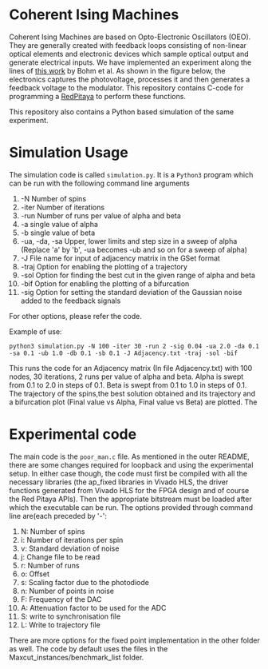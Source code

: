 # Coherent Ising Machines
Coherent Ising Machines are based on Opto-Electronic Oscillators (OEO). They are generally created with feedback loops consisting of non-linear optical elements and electronic devices which sample optical output and generate electrical inputs. 
We have implemented an experiment along the lines of [this work](https://www.nature.com/articles/s41467-019-11484-3) by Bohm et al. As shown in the figure below, the electronics captures
the photovoltage, processes it and then generates a feedback voltage to the modulator. This repository contains C-code for programming a [RedPitaya](https://www.redpitaya.com/) to perform these functions.

This repository also contains a Python based simulation of the same experiment.

# Simulation Usage
The simulation code is called `simulation.py`. It is a `Python3` program which can be run with the following command line arguments
1. -N Number of spins 
2. -iter Number of iterations
3. -run Number of runs per value of alpha and beta
4. -a single value of alpha
5. -b single value of beta
6. -ua, -da, -sa Upper, lower limits and step size in a sweep of alpha (Replace 'a' by 'b', -ua becomes -ub and so on for a sweep of alpha)
7. -J File name for input of adjacency matrix in the GSet format
8. -traj Option for enabling the plotting of a trajectory
9. -sol Option for finding the best cut in the given range of alpha and beta
10. -bif Option for enabling the plotting of a bifurcation
11. -sig Option for setting the standard deviation of the Gaussian noise added to the feedback signals

For other options, please refer the code.

Example of use:
```
python3 simulation.py -N 100 -iter 30 -run 2 -sig 0.04 -ua 2.0 -da 0.1 -sa 0.1 -ub 1.0 -db 0.1 -sb 0.1 -J Adjacency.txt -traj -sol -bif 

```
This runs the code for an Adjacency matrix (In file Adjacency.txt) with 100 nodes, 30 iterations, 2 runs per value of alpha and beta. Alpha is swept from 0.1 to 2.0 in steps of 0.1. Beta is swept from 0.1 to 1.0 in steps of 0.1. The trajectory of the spins,the best solution obtained and its trajectory and a bifurcation plot (Final value vs Alpha, Final value vs Beta) are plotted. The 

# Experimental code
The main code is the `poor_man.c` file. As mentioned in the outer README, there are some changes required for loopback and using the experimental setup. In either case though, the code must first be compiled with all the necessary libraries (the ap_fixed libraries in Vivado HLS, the driver functions generated from Vivado HLS for the FPGA design and of course the Red Pitaya APIs). Then the appropriate bitstream must be loaded after which the executable can be run. The options provided through command line are(each preceded by '-':

1. N: Number of spins
2. i: Number of iterations per spin
3. v: Standard deviation of noise
4. j: Change file to be read
5. r: Number of runs
6. o: Offset
7. s: Scaling factor due to the photodiode
8. n: Number of points in noise
9. F: Frequency of the DAC
10. A: Attenuation factor to be used for the ADC
11. S: write to synchronisation file
12. L: Write to trajectory file

There are more options for the fixed point implementation in the other folder as well. The code by default uses the files in the Maxcut_instances/benchmark_list folder.
